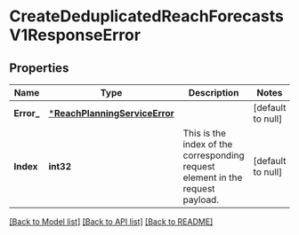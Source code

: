 # CreateDeduplicatedReachForecastsV1ResponseError

## Properties
Name | Type | Description | Notes
------------ | ------------- | ------------- | -------------
**Error_** | [***ReachPlanningServiceError**](ReachPlanningServiceError.md) |  | [default to null]
**Index** | **int32** | This is the index of the corresponding request element in the request payload. | [default to null]

[[Back to Model list]](../README.md#documentation-for-models) [[Back to API list]](../README.md#documentation-for-api-endpoints) [[Back to README]](../README.md)

